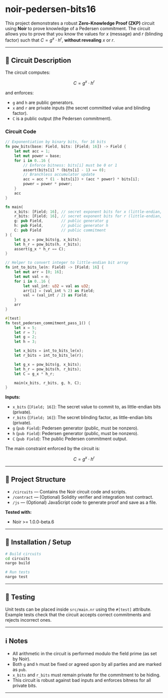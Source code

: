 # noir-pedersen-bits16

This project demonstrates a robust **Zero-Knowledge Proof (ZKP)** circuit using **Noir** to prove knowledge of a Pedersen commitment. The circuit allows you to prove that you know the values for $x$ (message) and $r$ (blinding factor) such that $C = g^x \cdot h^r$, **without revealing** $x$ or $r$.

---

## 📝 Circuit Description

The circuit computes:

$$
C = g^x \cdot h^r
$$

and enforces:

- `g` and `h` are public generators.
- `x` and `r` are private inputs (the secret committed value and blinding factor).
- `C` is a public output (the Pedersen commitment).

### Circuit Code

```rust
// Exponentiation by binary bits, for 16 bits
fn pow_bits(base: Field, bits: [Field; 16]) -> Field {
    let mut acc = 1;
    let mut power = base;
    for i in 0..16 {
        // Enforce bitness: bits[i] must be 0 or 1
        assert(bits[i] * (bits[i] - 1) == 0);
        // Branchless accumulator update
        acc = acc * (1 - bits[i]) + (acc * power) * bits[i];
        power = power * power;
    }
    acc
}

fn main(
    x_bits: [Field; 16], // secret exponent bits for x (little-endian, private)
    r_bits: [Field; 16], // secret exponent bits for r (little-endian, private)
    g: pub Field,        // public generator g
    h: pub Field,        // public generator h
    C: pub Field         // public commitment
) {
    let g_x = pow_bits(g, x_bits);
    let h_r = pow_bits(h, r_bits);
    assert(g_x * h_r == C);
}

// Helper to convert integer to little-endian bit array
fn int_to_bits_le(n: Field) -> [Field; 16] {
    let mut arr = [0; 16];
    let mut val = n;
    for i in 0..16 {
        let val_int: u32 = val as u32;
        arr[i] = (val_int % 2) as Field;
        val = (val_int / 2) as Field;
    }
    arr
}

#[test]
fn test_pedersen_commitment_pass_1() {
    let x = 5;
    let r = 7;
    let g = 2;
    let h = 3;

    let x_bits = int_to_bits_le(x);
    let r_bits = int_to_bits_le(r);

    let g_x = pow_bits(g, x_bits);
    let h_r = pow_bits(h, r_bits);
    let C = g_x * h_r;

    main(x_bits, r_bits, g, h, C);
}
```

**Inputs:**
- `x_bits` (`[Field; 16]`): The secret value to commit to, as little-endian bits (private).
- `r_bits` (`[Field; 16]`): The secret blinding factor, as little-endian bits (private).
- `g` (`pub Field`): Pedersen generator (public, must be nonzero).
- `h` (`pub Field`): Pedersen generator (public, must be nonzero).
- `C` (`pub Field`): The public Pedersen commitment output.

The main constraint enforced by the circuit is:

$$
C = g^x \cdot h^r
$$

---

## 📁 Project Structure

- `/circuits` — Contains the Noir circuit code and scripts.
- `/contract` — (Optional) Solidity verifier and integration test contract.
- `/js` — (Optional) JavaScript code to generate proof and save as a file.

**Tested with:**  
- Noir >= 1.0.0-beta.6  

---

## 🚀 Installation / Setup

```bash
# Build circuits
cd circuits
nargo build

# Run tests
nargo test
```

---

## 🧪 Testing

Unit tests can be placed inside `src/main.nr` using the `#[test]` attribute.  
Example tests check that the circuit accepts correct commitments and rejects incorrect ones.

---

## ℹ️ Notes

- All arithmetic in the circuit is performed modulo the field prime (as set by Noir).
- Both `g` and `h` must be fixed or agreed upon by all parties and are marked as `pub`.
- `x_bits` and `r_bits` must remain private for the commitment to be hiding.
- This circuit is robust against bad inputs and enforces bitness for all private bits.

---
